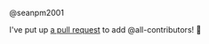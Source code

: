 @seanpm2001 

I've put up [a pull request](https://github.com/seanpm2001/SeansLifeArchive_Extras_Wikipedia/pull/5) to add @all-contributors! :tada:
